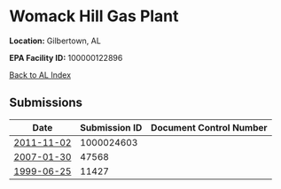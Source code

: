 # Womack Hill Gas Plant

**Location:** Gilbertown, AL

**EPA Facility ID:** 100000122896

[Back to AL Index](../../index.md)

## Submissions

| Date | Submission ID | Document Control Number |
|------|--------------|-------------------------|
| [2011-11-02](submissions/1000024603.md) | 1000024603 |  |
| [2007-01-30](submissions/47568.md) | 47568 |  |
| [1999-06-25](submissions/11427.md) | 11427 |  |
